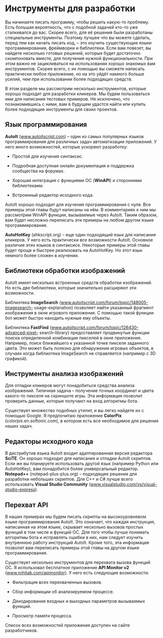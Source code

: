 # Инструменты для разработки

Вы начинаете писать программу, чтобы решить какую-то проблему. Есть большая вероятность, что с подобной задачей кто-то уже сталкивался до вас. Скорее всего, для её решения были разработаны специальные инструменты. Поэтому лучшее что вы можете сделать, перед тем как начать писать код, – это изучить существующие языки программирования, фреймворки и библиотеки. Если вам повезет, вы найдете несколько готовых решений, которые будет достаточно скомпоновать вместе, для получения нужной функциональности. При этом важно не зацикливаться на использовании хорошо знакомых вам инструментов. Скорее всего, с их помощью вы сможете написать практически любое приложение, но на это уйдёт намного больше усилий, чем при использовании более подходящих средств.

В этом разделе мы рассмотрим несколько инструментов, которые хорошо подходят для разработки кликеров. Мы будем пользоваться ими для написания тестовых примеров. Не исключено, что познакомившись с ними, вам в будущем удастся найти или купить более подходящие инструменты для своих проектов.

## Язык программирования

**AutoIt** (www.autoitscript.com) – один из самых популярных языков программирования для различных задач автоматизации приложений. У него много возможностей, которые ускоряют разработку:

* Простой для изучения синтаксис.

* Подробная доступная онлайн документация и поддержка сообщества на форумах.

* Хорошая интеграция с функциями ОС (**WinAPI**) и сторонними библиотеками.

* Встроенный редактор исходного кода.

AutoIt хорошо подходит для изучения программирования с нуля. Все примеры этой главы будут написаны на нём. В комментариях к ним мы рассмотрим WinAPI функции, вызываемые через AutoIt. Таким образом, вам будет несложно переписать эти примеры на любом другом языке программирования.

**AutoHotKey** (ahkscript.org) – еще один подходящий язык для написания кликеров. У него есть практически все возможности AutoIt. Основное различие этих языков в синтаксисе. Некоторые примеры этой главы будет проще и быстрее реализовать на AutoHotKey. Но этот язык немного более сложен в изучении.

## Библиотеки обработки изображений

AutoIt имеет несколько встроенных средств обработки изображений. Но есть две библиотеки, которые значительно расширяют эти возможности.

Библиотека **ImageSearch** (www.autoitscript.com/forum/topic/148005-imagesearch-­
usage-explanation) позволяет найти указанный фрагмент изображения в окне игрового приложения. С помощью такой функции бот может быстро находить нужные ему объекты.

Библиотека **FastFind** (www.autoitscript.com/forum/topic/126430-advanced-pixel-­
search-library) предоставляет продвинутые функции поиска определенной комбинации пикселей в окне приложения. Например, поиск ближайшего к указанной точке пикселя заданного цвета. Это может быть полезно для обнаружения игровых объектов, в случаях когда библиотека ImageSearch не справляется (например с 3D графикой).

## Инструменты анализа изображений

Для отладки кликеров могут понадобиться средства анализа изображений. Типичная задача – получение точных координат и цвета какого-то пикселя на скриншоте игры. Эта информация позволит проверить данные, которые получают на вход алгоритмы бота.

Существует множество подобных утилит, и вы легко найдете их с помощью Google. Я предпочитаю приложение **ColorPix** (colorpix.en.softonic.com), в котором есть все необходимое для решения наших задач.

## Редакторы исходного кода

В дистрибутив языка AutoIt входит адаптированная версия редактора **SciTE**. Он хорошо подходит для написания и отладки AutoIt скриптов. Если же вы планируете использовать другой язык (например Python или AutoHotKey), вам понадобится более универсальный редактор. **Notepad++** (notepad-plus-plus.org) – подходящее решение для разработки небольших скриптов. Для C++ и C# лучше всего использовать **Visual Studio Community** (www.visualstudio.com/vs/visual-studio-express).

## Перехват API

В наших примерах мы будем писать скрипты на высокоуровневом языке программирования AutoIt. Это означает, что каждая инструкция, написанная на этом языке, скрывает несколько вызовов простых функций в том числе и функций ОС. Для того чтобы лучше понимать алгоритмы бота и исправлять ошибки в них, нам следует изучить внутреннюю работу инструкций AutoIt. Кроме того, эта информация позволит вам переписать примеры этой главы на другом языке программирования.

Существует несколько инструментов для перехвата вызова функций ОС. Я использовал бесплатное приложение **API Monitor v2** (www.rohitab.com/apimonitor). У него есть следующие возможности:

* Фильтрация всех перехваченных вызовов.

* Сбор информации об анализируемом процессе.

* Декодирование входных и выходных параметров вызываемых функций.

* Просмотр памяти процесса.

Список всех возможностей приложения доступен на сайте разработчиков.

